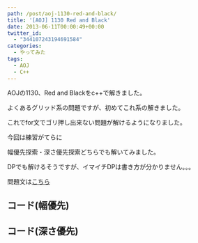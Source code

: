 ```yaml
---
path: /post/aoj-1130-red-and-black/
title: '[AOJ] 1130 Red and Black'
date: 2013-06-11T00:00:49+00:00
twitter_id:
  - "344107243194691584"
categories:
  - やってみた
tags:
  - AOJ
  - C++
---
```

AOJの1130、Red and Blackをc++で解きました。

よくあるグリッド系の問題ですが、初めてこれ系の解きました。
  
これでfor文でゴリ押し出来ない問題が解けるようになりました。

今回は練習がてらに
  
幅優先探索・深さ優先探索どちらでも解いてみました。
  
DPでも解けるそうですが、イマイチDPは書き方が分かりません。。。

問題文は[こちら](http://judge.u-aizu.ac.jp/onlinejudge/description.jsp?id=1130&lang=jp)

<!--more-->

コード(幅優先)
----------------------------------------

コード(深さ優先)
----------------------------------------

<div style="font-size:0px;height:0px;line-height:0px;margin:0;padding:0;clear:both">
</div>